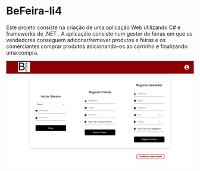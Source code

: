 # BeFeira-li4

Este projeto consiste na criação de uma aplicação Web utilizando C# e frameworks de .NET .
A aplicaçãio consiste num gestor de feiras em que os vendedores conseguem adiconar/remover produtos e feiras e os comerciantes comprar produtos adicionando-os ao carrinho e finalizando uma compra.


![alt text](https://github.com/jbtescudeiro16/LI4_BeFeira/blob/main/Screens/Imagem1.png?raw=true)
